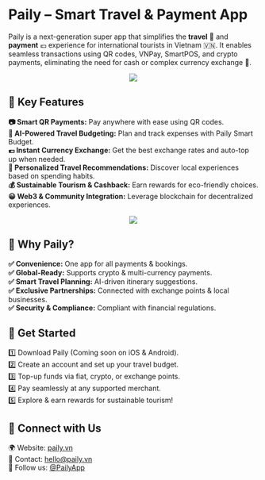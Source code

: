 # Paily – Smart Travel & Payment App

Paily is a next-generation super app that simplifies the **travel** 🧳 and **payment** 💶 experience for international tourists in Vietnam 🇻🇳. It enables seamless transactions using QR codes, VNPay, SmartPOS, and crypto payments, eliminating the need for cash or complex currency exchange 🚀.

<p align="center">
  <img src="https://i.imgur.com/xRqSLuz.png" />
</p>

## 🚀 Key Features

**📷 Smart QR Payments:** Pay anywhere with ease using QR codes. <br/>
**🤖 AI-Powered Travel Budgeting:** Plan and track expenses with Paily Smart Budget. <br/>
**💶 Instant Currency Exchange:** Get the best exchange rates and auto-top up when needed. <br/>
**🧳 Personalized Travel Recommendations:** Discover local experiences based on spending habits. <br/>
**💰 Sustainable Tourism & Cashback:** Earn rewards for eco-friendly choices. <br/>
**😀 Web3 & Community Integration:** Leverage blockchain for decentralized experiences. <br/>

<p align="center">
  <img src="https://i.imgur.com/IiB8OJu.png" />
</p>

## 🎯 Why Paily?

**✅ Convenience:** One app for all payments & bookings. <br/>
**✅ Global-Ready:** Supports crypto & multi-currency payments. <br/>
**✅ Smart Travel Planning:** AI-driven itinerary suggestions. <br/>
**✅ Exclusive Partnerships:** Connected with exchange points & local businesses. <br/>
**✅ Security & Compliance:** Compliant with financial regulations. <br/>

## 📌 Get Started

1️⃣ Download Paily (Coming soon on iOS & Android). <br/>
2️⃣ Create an account and set up your travel budget. <br/>
3️⃣ Top-up funds via fiat, crypto, or exchange points. <br/>
4️⃣ Pay seamlessly at any supported merchant. <br/>
5️⃣ Explore & earn rewards for sustainable tourism! <br/>

## 🔗 Connect with Us

🌍 Website: [paily.vn](https://paily.vn) <br/>
📧 Contact: hello@paily.vn <br/>
📱 Follow us: [@PailyApp](https://x.com/pailyapp) <br/>
